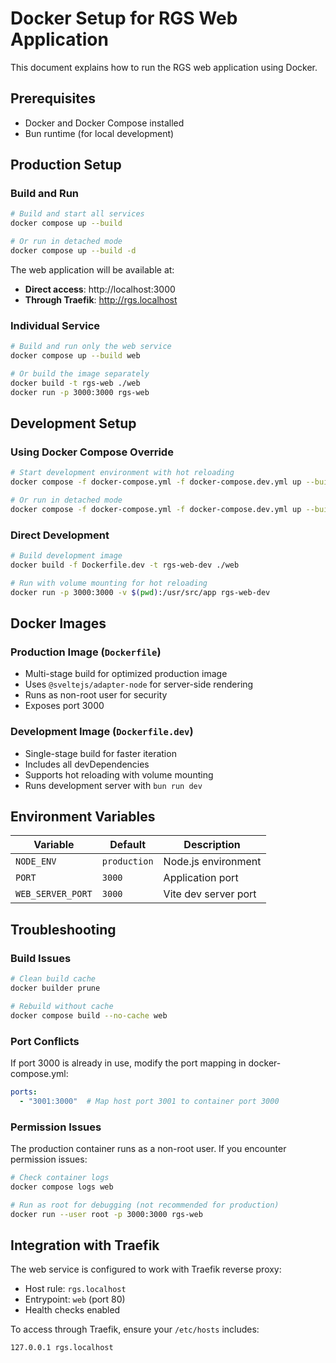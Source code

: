 # Docker Setup for RGS Web Application

This document explains how to run the RGS web application using Docker.

## Prerequisites

- Docker and Docker Compose installed
- Bun runtime (for local development)

## Production Setup

### Build and Run

```bash
# Build and start all services
docker compose up --build

# Or run in detached mode
docker compose up --build -d
```

The web application will be available at:
- **Direct access**: http://localhost:3000
- **Through Traefik**: http://rgs.localhost

### Individual Service

```bash
# Build and run only the web service
docker compose up --build web

# Or build the image separately
docker build -t rgs-web ./web
docker run -p 3000:3000 rgs-web
```

## Development Setup

### Using Docker Compose Override

```bash
# Start development environment with hot reloading
docker compose -f docker-compose.yml -f docker-compose.dev.yml up --build web

# Or run in detached mode
docker compose -f docker-compose.yml -f docker-compose.dev.yml up --build -d web
```

### Direct Development

```bash
# Build development image
docker build -f Dockerfile.dev -t rgs-web-dev ./web

# Run with volume mounting for hot reloading
docker run -p 3000:3000 -v $(pwd):/usr/src/app rgs-web-dev
```

## Docker Images

### Production Image (`Dockerfile`)
- Multi-stage build for optimized production image
- Uses `@sveltejs/adapter-node` for server-side rendering
- Runs as non-root user for security
- Exposes port 3000

### Development Image (`Dockerfile.dev`)
- Single-stage build for faster iteration
- Includes all devDependencies
- Supports hot reloading with volume mounting
- Runs development server with `bun run dev`

## Environment Variables

| Variable | Default | Description |
|----------|---------|-------------|
| `NODE_ENV` | `production` | Node.js environment |
| `PORT` | `3000` | Application port |
| `WEB_SERVER_PORT` | `3000` | Vite dev server port |

## Troubleshooting

### Build Issues
```bash
# Clean build cache
docker builder prune

# Rebuild without cache
docker compose build --no-cache web
```

### Port Conflicts
If port 3000 is already in use, modify the port mapping in docker-compose.yml:
```yaml
ports:
  - "3001:3000"  # Map host port 3001 to container port 3000
```

### Permission Issues
The production container runs as a non-root user. If you encounter permission issues:
```bash
# Check container logs
docker compose logs web

# Run as root for debugging (not recommended for production)
docker run --user root -p 3000:3000 rgs-web
```

## Integration with Traefik

The web service is configured to work with Traefik reverse proxy:
- Host rule: `rgs.localhost`
- Entrypoint: `web` (port 80)
- Health checks enabled

To access through Traefik, ensure your `/etc/hosts` includes:
```
127.0.0.1 rgs.localhost
``` 